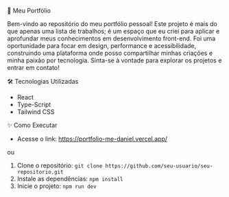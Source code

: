 🚀 Meu Portfólio

Bem-vindo ao repositório do meu portfólio pessoal! Este projeto é mais do que apenas uma lista de trabalhos; é um espaço que eu criei para aplicar e aprofundar meus conhecimentos em desenvolvimento front-end. Foi uma oportunidade para focar em design, performance e acessibilidade, construindo uma plataforma onde posso compartilhar minhas criações e minha paixão por tecnologia. Sinta-se à vontade para explorar os projetos e entrar em contato!

🛠️ Tecnologias Utilizadas

* React
* Type-Script
* Tailwind CSS

✨ Como Executar

* Acesse o link: https://portfolio-me-daniel.vercel.app/

ou

1.  Clone o repositório: `git clone https://github.com/seu-usuario/seu-repositorio.git`
2.  Instale as dependências: `npm install`
3.  Inicie o projeto: `npm run dev`
